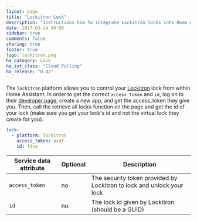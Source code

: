 ```yaml
---
layout: page
title: "Lockitron Lock"
description: "Instructions how to integrate Lockitron locks into Home Assistant."
date: 2017-03-24 00:00
sidebar: true
comments: false
sharing: true
footer: true
logo: lockitron.png
ha_category: Lock
ha_iot_class: "Cloud Polling"
ha_release: "0.42"
---
```


The `lockitron` platform allows you to control your [Lockitron](https://lockitron.com/) lock from within Home Assistant.
In order to get the correct `access_token` and `id`, log on to their [developer page](https://api.lockitron.com/), create a new app, and get the access_token they give you.
Then, call the retrieve all locks function on the page and get the id of your lock (make sure you get your lock's id and not the virtual lock they create for you).

```yaml
lock:
  - platform: lockitron
    access_token: asdf
    id: fdsa
```

| Service data attribute | Optional | Description |
| ---------------------- | -------- | ----------- |
| `access_token`         |      no  | The security token provided by Lockitron to lock and unlock your lock
| `id`                   |      no  | The lock id given by Lockitron (should be a GUID)